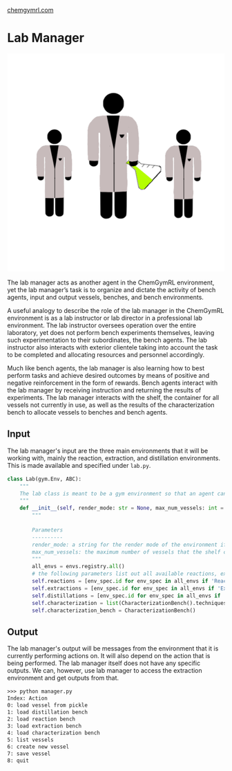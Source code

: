 [chemgymrl.com](https://chemgymrl.com/)

# Lab Manager

<span style="display:block;text-align:center">![Lab Manager](tutorial_figures/lab_manager.png)

The lab manager acts as another agent in the ChemGymRL environment, yet the lab manager’s task is to organize and dictate the activity of bench agents, input and output vessels, benches, and bench environments.
 

A useful analogy to describe the role of the lab manager in the ChemGymRL environment is as a lab instructor or lab director in a professional lab environment. The lab instructor oversees operation over the entire laboratory, yet does not perform bench experiments themselves, leaving such experimentation to their subordinates, the bench agents. The lab instructor also interacts with exterior clientele taking into account the task to be completed and allocating resources and personnel accordingly.
 

Much like bench agents, the lab manager is also learning how to best perform tasks and achieve desired outcomes by means of positive and negative reinforcement in the form of rewards. Bench agents interact with the lab manager by receiving instruction and returning the results of experiments. The lab manager interacts with the shelf, the container for all vessels not currently in use, as well as the results of the characterization bench to allocate vessels to benches and bench agents.

## Input

The lab manager's input are the three main environments that it will be working with, mainly the reaction, extraction,
and distillation environments. This is made available and specified under `lab.py`.

```python
class Lab(gym.Env, ABC):
    """
    The lab class is meant to be a gym environment so that an agent can figure out how to synthesize different chemicals
    """
    def __init__(self, render_mode: str = None, max_num_vessels: int = 100):
        """

        Parameters
        ----------
        render_mode: a string for the render mode of the environment if the user wishes to see outputs from the benches
        max_num_vessels: the maximum number of vessels that the shelf can store
        """
        all_envs = envs.registry.all()
        # the following parameters list out all available reactions, extractions and distillations that the agent can use
        self.reactions = [env_spec.id for env_spec in all_envs if 'React' in env_spec.id]
        self.extractions = [env_spec.id for env_spec in all_envs if 'Extract' in env_spec.id]
        self.distillations = [env_spec.id for env_spec in all_envs if 'Distill' in env_spec.id]
        self.characterization = list(CharacterizationBench().techniques.keys())
        self.characterization_bench = CharacterizationBench()
```

## Output

The lab manager's output will be messages from the environment that it is currently performing actions on. It will also 
depend on the action that is being performed. The lab manager itself does not have any specific outputs. We can, 
however, use lab manager to access the extraction environment and get outputs from that.

```
>>> python manager.py
Index: Action
0: load vessel from pickle
1: load distillation bench
2: load reaction bench
3: load extraction bench
4: load characterization bench
5: list vessels
6: create new vessel
7: save vessel
8: quit
```
